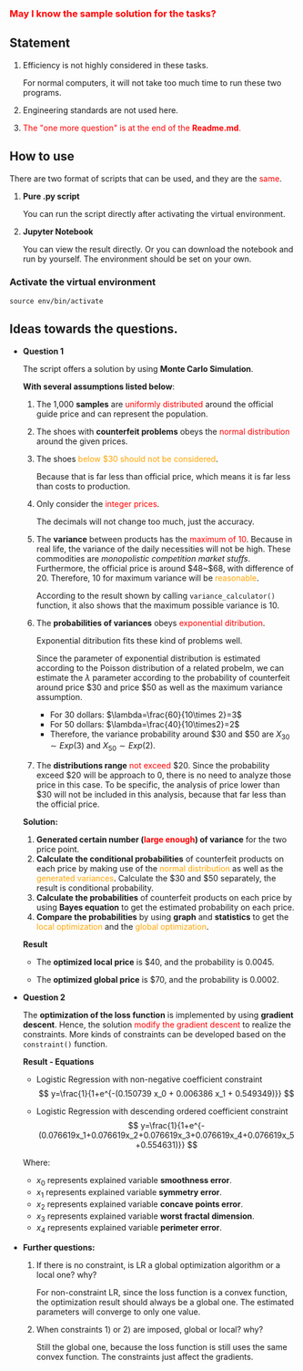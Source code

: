 ### <font color="red">May I know the sample solution for the tasks?</font>



## Statement

1. Efficiency is not highly considered in these tasks.

   For normal computers, it will not take too much time to run these two programs.

2. Engineering standards are not used here.

3. <font color="red">The "one more question" is at the end of the **Readme.md**.</font>



## How to use

There are two format of scripts that can be used, and they are the <font color="red">same</font>.

1. **Pure .py script**

   You can run the script directly after activating the virtual environment.

2. **Jupyter Notebook**

   You can view the result directly. Or you can download the notebook and run by yourself. The environment should be set on your own.

### Activate the virtual environment

```linux
source env/bin/activate
```



## Ideas towards the questions.

- **Question 1**

  The script offers a solution by using **Monte Carlo Simulation**. 

  **With several assumptions listed below**:

  1. The 1,000 **samples** are <font color="red">uniformly distributed</font> around the official guide price and can represent the population.

  2. The shoes with **counterfeit problems** obeys the <font color="red">normal distribution</font> around the given prices.

  3. The shoes <font color="orange">below \$30 should not be considered</font>. 

     Because that is far less than official price, which means it is far less than costs to production.

  4. Only consider the <font color="red">integer prices</font>. 

     The decimals will not change too much, just the accuracy.

  5. The **variance** between products has the <font color="red">maximum of 10</font>.
     Because in real life, the variance of the daily necessities will not be high. These commodities are *monopolistic competition market stuffs*. Furthermore, the official price is around \$48~\$68, with difference of 20. Therefore, 10 for maximum variance will be <font color="orange">reasonable</font>.

     According to the result shown by calling `variance_calculator()` function, it also shows that the maximum possible variance is 10.

  6. The **probabilities of variances** obeys <font color="red">exponential ditribution</font>.

     Exponential ditribution fits these kind of problems well.

     Since the parameter of exponential distribution is estimated according to the Poisson distribution of a related probelm, we can estimate the $\lambda$ parameter according to the probability of counterfeit around price \$30 and price \$50 as well as the maximum variance assumption.

     - For 30 dollars: $\lambda=\frac{60}{10\times 2}=3$
     - For 50 dollars: $\lambda=\frac{40}{10\times2}=2$
     - Therefore, the variance probability around \$30 and \$50 are $X_{30}\sim Exp(3)$ and $X_{50}\sim Exp(2)$.

  7. The **distributions range** <font color="red">not exceed</font> \$20.
     Since the probability exceed \$20 will be approach to 0, there is no need to analyze those price in this case.
     To be specific, the analysis of price lower than \$30 will not be included in this analysis, because that far less than the official price.

  **Solution:**

  1. **Generated certain number (<font color="red">large enough</font>) of variance** for the two price point.
  2. **Calculate the conditional probabilities** of counterfeit products on each price by making use of the <font color="orange">normal distribution</font> as well as the <font color="orange">generated variances</font>. Calculate the \$30 and \$50 separately, the result is conditional probability.
  3. **Calculate the probabilities** of counterfeit products on each price by using **Bayes equation** to get the estimated probability on each price.
  4. **Compare the probabilities** by using **graph** and **statistics** to get the <font color="orange">local optimization</font> and the <font color="orange">global optimization</font>.

  **Result**

  - The **optimized local price** is \$40, and the probability is 0.0045.

  - The **optimized global price** is \$70, and the probability is 0.0002.



- **Question 2**

  The **optimization of the loss function** is implemented by using **gradient descent**. Hence, the solution <font color="red">modify the gradient descent</font> to realize the constraints. More kinds of constraints can be developed based on the `constraint()` function.

  **Result - Equations**

  - Logistic Regression with non-negative coefficient constraint
    $$
    y=\frac{1}{1+e^{-(0.150739 x_0 + 0.006386 x_1 + 0.549349)}}
    $$

  - Logistic Regression with descending ordered coefficient constraint
    $$
    y=\frac{1}{1+e^{-(0.076619x_1+0.076619x_2+0.076619x_3+0.076619x_4+0.076619x_5+0.554631)}}
    $$

  Where:

  - $x_0$ represents explained variable **smoothness error**.
  - $x_1$ represents explained variable **symmetry error**.
  - $x_2$ represents explained variable **concave points error**.
  - $x_3$ represents explained variable **worst fractal dimension**.
  - $x_4$ represents explained variable **perimeter error**.

  

- **Further questions:**

  1. If there is no constraint, is LR a global optimization algorithm or a local one? why? 

     For non-constraint LR, since the loss function is a convex function, the optimization result should always be a global one. The estimated parameters will converge to only one value.

  2. When constraints 1) or 2) are imposed, global or local? why?

     Still the global one, because the loss function is still uses the same convex function. The constraints just affect the gradients.



